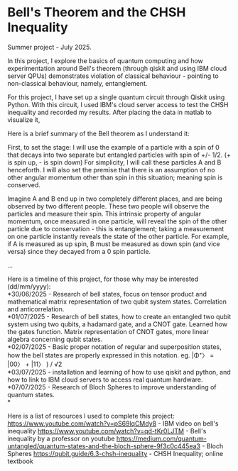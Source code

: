 # Bell's Theorem and the CHSH Inequality
Summer project - July 2025.

In this project, I explore the basics of quantum computing and how experimentation around Bell's theorem (through qiskit and using IBM cloud server QPUs) demonstrates violation of classical behaviour - pointing to non-classical behaviour, namely, entanglement. 

For this project, I have set up a single quantum circuit through Qiskit using Python. With this circuit, I used IBM's cloud server access to test the CHSH inequality and recorded my results. After placing the data in matlab to visualize it, 

Here is a brief summary of the Bell theorem as I understand it:

First, to set the stage: I will use the example of a particle with a spin of 0 that decays into two separate but entangled particles with spin of +/- 1/2. (+ is spin up, - is spin down) For simplicity, I will call these particles A and B henceforth. I will also set the premise that there is an assumption of no other angular momentum other than spin in this situation; meaning spin is conserved.

Imagine A and B end up in two completely different places, and are being observed by two different people. These two people will observe the particles and measure their spin. This intrinsic property of angular momentum, once measured in one particle, will reveal the spin of the other particle due to conservation - this is entanglement; taking a measurement on one particle instantly reveals the state of the other particle. For example, if A is measured as up spin, B must be measured as down spin (and vice versa) since they decayed from a 0 spin particle.

...


Here is a timeline of this project, for those why may be interested (dd/mm/yyyy):<br />
  *30/06/2025 - Research of bell states, focus on tensor product and mathematical matrix representation of two qubit system states. Correlation and      anticorrelation. <br />
  *01/07/2025 - Research of bell states, how to create an entangled two qubit system using two qubits, a hadamard gate, and a CNOT gate. Learned how     the gates function. Matrix representation of CNOT gates, more linear algebra concerning qubit states. <br />
  *02/07/2025 - Basic proper notation of regular and superposition states, how the bell states are properly expressed in this notation. eg. |Φ⁺〉 = 
  |00〉 + |11〉 ) / √2 <br />
  *03/07/2025 - installation and learning of how to use qiskit and python, and how to link to IBM cloud servers to access real quantum hardware. <br />
  *07/07/2025 - Research of Bloch Spheres to improve understanding of quantum states. <br />
  *


Here is a list of resources I used to complete this project:
https://www.youtube.com/watch?v=pS69lqCMdy8 - IBM video on bell's inequality
https://www.youtube.com/watch?v=qd-tKr0LJTM - Bell's inequality by a professor on youtube
https://medium.com/quantum-untangled/quantum-states-and-the-bloch-sphere-9f3c0c445ea3 - Bloch Spheres
https://qubit.guide/6.3-chsh-inequality - CHSH Inequality; online textbook
